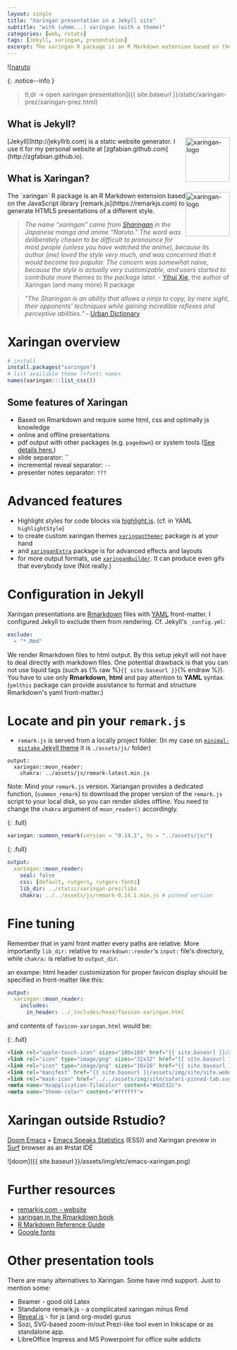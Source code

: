 ```yaml
---
layout: single
title: "Xaringan presentation in a Jekyll site"
subtitle: "with (uhmm...) xaringan (with a theme)"
categories: [web, rstats]
tags: [Jekyll, xaringan, presentation]
excerpt: The xaringan R package is an R Markdown extension based on the remark.js JavaScript library to generate HTML5 presentations.
---
```


![[naruto](../assets/img/etc/naruto-xaringan.jpg)

{: .notice--info }
>tl;dr -> open xaringan presentation]({{ site.baseurl }}/static/xaringan-prez/xaringan-prez.html)

## What is Jekyll?
<img src="{{ site.baseurl }}/assets/img/etc/jekyll-logo.jpg" alt="xaringan-logo" style="float:right;height:100px;">
[Jekyll](http://jekyllrb.com) is a static website generator. I use it for my personal website at [zgfabian.github.com](http://zgfabian.github.io). 

## What is Xaringan?
<img src="{{ site.baseurl }}/assets/img/etc/xaringan-logo.png" alt="xaringan-logo" style="float:right;height:100px;">
The `xaringan` R package is an R Markdown extension based on the JavaScript library [remark.js](https://remarkjs.com) to generate HTML5 presentations of a different style. 

>*The name “xaringan” came from [Sharingan](http://naruto.wikia.com/wiki/Sharingan) in the Japanese manga and anime “Naruto.” The word was deliberately chosen to be difficult to pronounce for most people (unless you have watched the anime), because its author (me) loved the style very much, and was concerned that it would become too popular. The concern was somewhat naive, because the style is actually very customizable, and users started to contribute more themes to the package later.* - [Yihui Xie](https://bookdown.org/yihui/rmarkdown/xaringan.html), the author of Xaringan (and many more) R package


>*"The Sharingan is an ability that allows a ninja to copy, by mere sight, their opponents' techniques while gaining incredible reflexes and perceptive abilities."* - [Urban Dictionary](https://www.urbandictionary.com/define.php?term=The%20Sharingan)


# Xaringan overview

```r
# install
install.packages("xaringan")
# list available theme (+font) names
names(xaringan:::list_css())
```

## Some features of Xaringan

- Based on Rmarkdown and require some html, css and optimally js knowledge
- online and offline presentations
- pdf output with other packages (e.g. `pagedown`) or system tools ([See details here.](https://github.com/yihui/xaringan/wiki/Export-Slides-to-PDF))
- slide separator: ``
- incremental reveal separator: `--`
- presenter notes separator: `???`


# Advanced features
- Highlight styles for code blocks via [highlight.js](https://github.com/gnab/remark/wiki/Configuration#highlighting). (cf. in YAML `highlightStyle`)
- to create custom xaringan themes [`xaringanthemer`](https://cran.r-project.org/web/packages/xaringanthemer/vignettes/xaringanthemer.html) package is at your hand
- and [`xaringanExtra`](https://pkg.garrickadenbuie.com/xaringanExtra/) package is for advanced effects and layouts
- for more output formats, use [`xaringanBuilder`](https://github.com/jhelvy/xaringanBuilder). It can produce even gifs that everybody love (Not really.)


# Configuration in Jekyll

Xaringan presentations are [Rmarkdown]() files with [YAML](https://en.wikipedia.org/wiki/YAML) front-matter. I configured Jekyll to exclude them from rendering. Cf. Jekyll's `_config.yml`:

```yaml
exclude:
  - "*.Rmd" 
```

We render Rmarkdown files to html output. By this setup jekyll will not have to deal directly with markdown files. One potential drawback is that you can not use liquid tags (such as {% raw %}`{{ site.baseurl }}`{% endraw %}). You have to use only **Rmarkdown**, **html** and pay attention to **YAML** syntax. (`ymlthis` package can provide assistance to format and structure Rmarkdown's yaml front-matter.) 


# Locate and pin your `remark.js`

- `remark.js` is served from a locally project folder. (In my case on [`minimal-mistake` Jekyll theme](https://github.com/mmistakes/minimal-mistakes) it is `./assets/js/` folder)

```
output:
  xaringan::moon_reader:
    chakra: ../assets/js/remark-latest.min.js
```

Note: Mind your `remark.js` version. Xariangan provides a dedicated function, (`summon_remark`) to download the proper version of the `remark.js` script to your local disk, so you can render slides offline. You need to change the `chakra` argument of `moon_reader()` accordingly. 

{: .full}
```r
xaringan::summon_remark(version = "0.14.1", to = "../assets/js/")
```

{: .full}
```yaml
output:
  xaringan::moon_reader:
    seal: false
    css: [default, rutgers, rutgers-fonts]
    lib_dir: ../static/xaringan-prez/libs
    chakra: ../../assets/js/remark-0.14.1.min.js # pinned version
```

# Fine tuning

Remember that in yaml front matter every paths are relative. More importantly `lib_dir:` relative to `rmarkdown::render`'s `input:` file's directory, while `chakra:` is relative to `output_dir`. 

an exampe: html header customization for proper favicon display should be specified in front-matter like this:
 
```yaml
output:
  xaringan::moon_reader:
    includes:
      in_header: ../_includes/head/favicon-xaringan.html
```

and contents of `favicon-xaringan.html` would be:

{: .full}
```html
<link rel="apple-touch-icon" sizes="180x180" href="{{ site.baseurl }}/assets/img/site/apple-touch-icon.png">
<link rel="icon" type="image/png" sizes="32x32" href="{{ site.baseurl }}/assets/img/site/favicon-32x32.png">
<link rel="icon" type="image/png" sizes="16x16" href="{{ site.baseurl }}/assets/img/site/favicon-16x16.png">
<link rel="manifest" href="{{ site.baseurl }}/assets/img/site/site.webmanifest">
<link rel="mask-icon" href="../../assets/img/site/safari-pinned-tab.svg" color="#5bbad5">
<meta name="msapplication-TileColor" content="#da532c">
<meta name="theme-color" content="#ffffff">
```

# Xaringan outside Rstudio?

[Doom Emacs](https://github.com/hlissner/doom-emacs) + [Emacs Speaks Statistics](https://ess.r-project.org/) (ESS)) and Xaringan preview in [Surf](https://surf.suckless.org/) browser as an #rstat IDE

![doom]({{ site.baseurl }}/assets/img/etc/emacs-xaringan.png)


# Further resources

- [remarkjs.com - website](https://remarkjs.com/)
- [xaringan in the Rmarkdown book](https://bookdown.org/yihui/rmarkdown/xaringan.html)
- [R Markdown Reference Guide]( https://www.rstudio.com/wp-content/uploads/2015/03/rmarkdown-reference.pdf)
- [Google fonts](https://fonts.google.com/about)

# Other presentation tools

There are many alternatives to Xaringan. Some have rmd support. Just to mention some:
- Beamer - good old Latex
- Standalone remark.js - a complicated xaringan minus Rmd
- [Reveal.js](https://revealjs.com) - for js (and org-mode) gurus
- Sozi, SVG-based zoom-in/out Prezi-like tool even in Inkscape or as standalone app. 
- LibreOffice Impress and MS Powerpoint for office suite addicts


